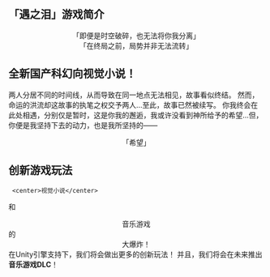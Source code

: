 ## 「遇之泪」游戏简介

<center>「即便是时空破碎，也无法将你我分离」</center>
<center>「在终局之前，局势并非无法流转」</center>

## 全新国产科幻向视觉小说！

两人分居不同的时间线，从而导致在同一地点无法相见，故事看似终结。
 然而，命运的洪流却这故事的执笔之权交予两人…至此，故事已然被续写。 
你我终会在此处相遇，分别仅是暂时，这是你我的邂逅，我或许没看到神所给予的希望…但，你便是我坚持下去的动力，也是我所坚持的——
<center>「希望」</center>

## 创新游戏玩法
	 <center>视觉小说</center>
和
	<center>音乐游戏</center>
的
	<center>大爆炸！</center>
在Unity引擎支持下，我们将会做出更多的创新玩法！
并且，我们将会在未来推出**音乐游戏DLC**！
